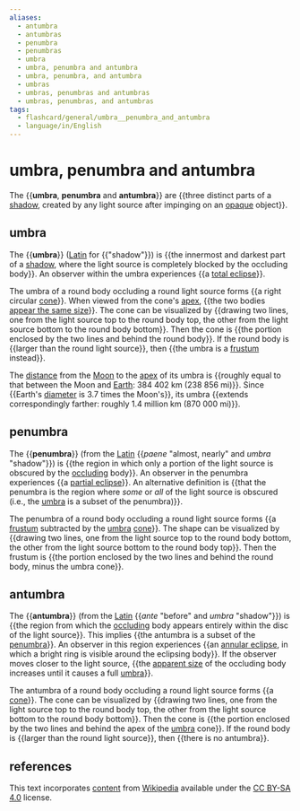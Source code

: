 ```yaml
---
aliases:
  - antumbra
  - antumbras
  - penumbra
  - penumbras
  - umbra
  - umbra, penumbra and antumbra
  - umbra, penumbra, and antumbra
  - umbras
  - umbras, penumbras and antumbras
  - umbras, penumbras, and antumbras
tags:
  - flashcard/general/umbra__penumbra_and_antumbra
  - language/in/English
---
```


# umbra, penumbra and antumbra

The {{__umbra__, __penumbra__ and __antumbra__}} are {{three distinct parts of a [shadow](shadow.md), created by any light source after impinging on an [opaque](opacity.md) object}}. <!--SR:!2024-07-26,17,290!2024-07-26,17,290-->

## umbra

The {{__umbra__}} ([Latin](Latin.md) for {{"shadow"}}) is {{the innermost and darkest part of a [shadow](shadow.md), where the light source is completely blocked by the occluding body}}. An observer within the umbra experiences {{a [total eclipse](solar%20eclipse.md#total%20eclipse)}}. <!--SR:!2024-07-23,14,290!2024-07-22,13,290!2024-07-19,11,270!2024-07-22,13,290-->

The umbra of a round body occluding a round light source forms {{a right circular [cone](cone.md)}}. When viewed from the cone's [apex](apex%20(geometry).md), {{the two bodies [appear the same size](angular%20diameter.md)}}. The cone can be visualized by {{drawing two lines, one from the light source top to the round body top, the other from the light source bottom to the round body bottom}}. Then the cone is {{the portion enclosed by the two lines and behind the round body}}. If the round body is {{larger than the round light source}}, then {{the umbra is a [frustum](frustum.md) instead}}. <!--SR:!2024-07-23,14,290!2024-07-18,10,270!2024-07-21,12,270!2024-07-23,14,290!2024-07-21,13,270!2024-07-20,12,270-->

The [distance](lunar%20distance.md) from the [Moon](Moon.md) to the [apex](apex%20(geometry).md) of its umbra is {{roughly equal to that between the Moon and [Earth](Earth.md): 384&nbsp;402 km (238&nbsp;856 mi)}}. Since {{Earth's [diameter](diameter.md) is 3.7 times the Moon's}}, its umbra {{extends correspondingly farther: roughly 1.4 million km (870&nbsp;000 mi)}}. <!--SR:!2024-07-15,7,250!2024-07-24,15,290!2024-07-10,2,230-->

## penumbra

The {{__penumbra__}} (from the [Latin](Latin.md) {{_paene_ "almost, nearly" and _umbra_ "shadow"}}) is {{the region in which only a portion of the light source is obscured by the [occluding](occultation.md) body}}. An observer in the penumbra experiences {{a [partial eclipse](solar%20eclipse.md#partial%20eclipse)}}. An alternative definition is {{that the penumbra is the region where _some_ or _all_ of the light source is obscured (i.e., the [umbra](#umbra) is a subset of the penumbra)}}. <!--SR:!2024-07-24,15,290!2024-07-20,11,270!2024-07-16,8,250!2024-07-17,9,270!2024-07-20,11,270-->

The penumbra of a round body occluding a round light source forms {{a [frustum](frustum.md) subtracted by the [umbra](#umbra) [cone](cone.md)}}. The shape can be visualized by {{drawing two lines, one from the light source top to the round body bottom, the other from the light source bottom to the round body top}}. Then the frustum is {{the portion enclosed by the two lines and behind the round body, minus the umbra cone}}. <!--SR:!2024-07-10,2,230!2024-07-18,10,270!2024-07-16,8,250-->

## antumbra

The {{__antumbra__}} (from the [Latin](Latin.md) {{_ante_ "before" and _umbra_ "shadow"}}) is {{the region from which the [occluding](occultation.md) body appears entirely within the disc of the light source}}. This implies {{the antumbra is a subset of the [penumbra](#penumbra)}}. An observer in this region experiences {{an [annular eclipse](solar%20eclipse.md#annular%20eclipse), in which a bright ring is visible around the eclipsing body}}. If the observer moves closer to the light source, {{the [apparent size](angular%20diameter.md) of the occluding body increases until it causes a full [umbra](#umbra)}}. <!--SR:!2024-07-22,13,290!2024-07-17,9,270!2024-07-10,2,230!2024-07-19,11,270!2024-07-18,9,270!2024-07-22,13,290-->

The antumbra of a round body occluding a round light source forms {{a [cone](cone.md)}}. The cone can be visualized by {{drawing two lines, one from the light source top to the round body top, the other from the light source bottom to the round body bottom}}. Then the cone is {{the portion enclosed by the two lines and behind the apex of the [umbra](#umbra) cone}}. If the round body is {{larger than the round light source}}, then {{there is no antumbra}}. <!--SR:!2024-07-23,14,290!2024-07-18,9,270!2024-07-16,8,250!2024-07-21,12,270!2024-07-17,9,270-->

## references

This text incorporates [content](https://en.wikipedia.org/wiki/umbra,_penumbra_and_antumbra) from [Wikipedia](Wikipedia.md) available under the [CC BY-SA 4.0](https://creativecommons.org/licenses/by-sa/4.0/) license.
